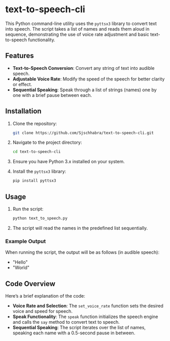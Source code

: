 # text-to-speech-cli

This Python command-line utility uses the `pyttsx3` library to convert text into speech. The script takes a list of names and reads them aloud in sequence, demonstrating the use of voice rate adjustment and basic text-to-speech functionality.

## Features

- **Text-to-Speech Conversion**: Convert any string of text into audible speech.
- **Adjustable Voice Rate**: Modify the speed of the speech for better clarity or effect.
- **Sequential Speaking**: Speak through a list of strings (names) one by one with a brief pause between each.

## Installation

1. Clone the repository:

   ```bash
   git clone https://github.com/Sjschhabra/text-to-speech-cli.git
   ```

2. Navigate to the project directory:

   ```bash
   cd text-to-speech-cli
   ```

3. Ensure you have Python 3.x installed on your system.

4. Install the `pyttsx3` library:

   ```bash
   pip install pyttsx3
   ```

## Usage

1. Run the script:

   ```bash
   python text_to_speech.py
   ```

2. The script will read the names in the predefined list sequentially.

### Example Output

When running the script, the output will be as follows (in audible speech):

- "Hello"
- "World"

## Code Overview

Here’s a brief explanation of the code:

- **Voice Rate and Selection**: The `set_voice_rate` function sets the desired voice and speed for speech.
- **Speak Functionality**: The `speak` function initializes the speech engine and calls the `say` method to convert text to speech.
- **Sequential Speaking**: The script iterates over the list of names, speaking each name with a 0.5-second pause in between.

